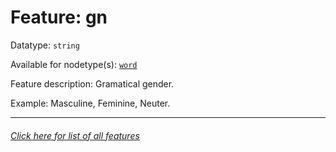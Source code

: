 # Feature: gn

Datatype: `string`

Available for nodetype(s): [`word`](wordnodefeatures.md)

Feature description: Gramatical gender.

Example: Masculine, Feminine, Neuter.

---
###### [Click here for list of all features](home.md)
